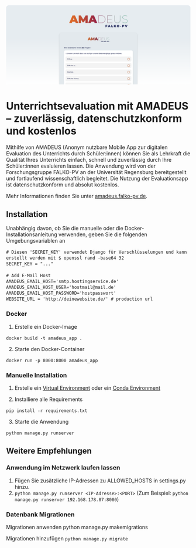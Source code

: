 ![image](docs/header.png)

# Unterrichtsevaluation mit AMADEUS – zuverlässig, datenschutzkonform und kostenlos

Mithilfe von AMADEUS (Anonym nutzbare Mobile App zur digitalen Evaluation des Unterrichts durch Schüler:innen) können Sie als Lehrkraft die Qualität Ihres Unterrichts einfach, schnell und zuverlässig durch Ihre Schüler:innen evaluieren lassen. Die Anwendung wird von der Forschungsgruppe FALKO-PV an der Universität Regensburg bereitgestellt und fortlaufend wissenschaftlich begleitet. Die Nutzung der Evaluationsapp ist datenschutzkonform und absolut kostenlos.

Mehr Informationen finden Sie unter [amadeus.falko-pv.de](https://amadeus.falko-pv.de/).

## Installation

Unabhängig davon, ob Sie die manuelle oder die Docker-Installationsanleitung verwenden, geben Sie die folgenden Umgebungsvariablen an

```shell
# Diesen 'SECRET_KEY' verwendet Django für Verschlüsselungen und kann erstellt werden mit $ openssl rand -base64 32
SECRET_KEY = "..."

# Add E-Mail Host
AMADEUS_EMAIL_HOST='smtp.hostingservice.de'
AMADEUS_EMAIL_HOST_USER='hostmail@mail.de'
AMADEUS_EMAIL_HOST_PASSWORD='hostpasswort'
WEBSITE_URL = 'http://deinewebsite.de/' # production url
```

### Docker

1. Erstelle ein Docker-Image

```shell
docker build -t amadeus_app .
```

2. Starte den Docker-Container

```shell
docker run -p 8000:8000 amadeus_app
```

### Manuelle Installation

1. Erstelle ein [Virtual Environment](https://docs.python.org/3/library/venv.html) oder ein [Conda Environment](https://conda.io/projects/conda/en/latest/user-guide/install/index.html)

2. Installiere alle Requirements

```shell
pip install -r requirements.txt
```

3. Starte die Anwendung

```shell
python manage.py runserver
```

## Weitere Empfehlungen

### Anwendung im Netzwerk laufen lassen

1. Fügen Sie zusätzliche IP-Adressen zu ALLOWED_HOSTS in settings.py hinzu.
2. `python manage.py runserver <IP-Adresse>:<PORT>` (Zum Beispiel: `python manage.py runserver 192.168.178.87:8080`)

### Datenbank Migrationen

Migrationen anwenden
python manage.py makemigrations

Migrationen hinzufügen
`python manage.py migrate`
